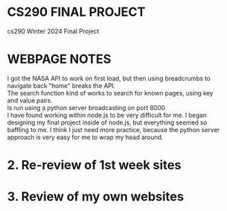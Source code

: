 # CS290 FINAL PROJECT 
cs290 Winter 2024 Final Project


# WEBPAGE NOTES
I got the NASA API to work on first load, but then using breadcrumbs to 
navigate back "home" breaks the API.  
The search function kind of works to search for known pages, using key and value pairs.  
Is run using a python server broadcasting on port 8000  \
I have found working within node.js to be very difficult for me. I began 
designing my final project inside of node.js, but everything seemed so baffling to me. I think I just need more practice, because the python server 
approach is very easy for me to wrap my head around.

# 2. Re-review of 1st week sites


# 3. Review of my own websites

